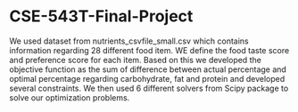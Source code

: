# CSE-543T-Final-Project
 We used dataset from nutrients_csvfile_small.csv which contains information regarding 28 different food item. 
 WE define the food taste score and preference score for each item.
 Based on this we developed the objective function as the sum of difference between actual percentage and optimal percentage regarding carbohydrate, fat and protein and developed several constraints. 
 We then used 6 different solvers from Scipy package to solve our optimization problems.
